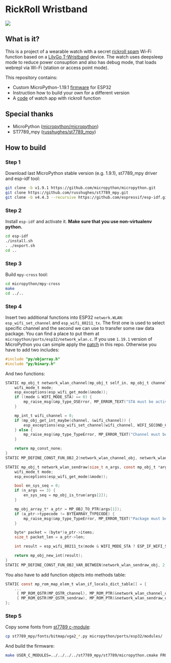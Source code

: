 RickRoll Wristband
==================

[![](https://img.youtube.com/vi/4qXFLblkhrk/0.jpg)](https://youtu.be/4qXFLblkhrk)

## What is it?

This is a project of a wearable watch with a secret
[rickroll spam](https://github.com/spacehuhn/esp8266_beaconSpam) Wi-Fi function based on a 
[LilyGo T-Wristband](https://www.lilygo.cc/products/t-wristband) device.
The watch uses deepsleep mode to reduce power consuption and also has
debug mode, that loads webrepl via Wi-Fi (station or access point mode).

This repository contains:
- Custom MicroPython-1.19.1 [firmware](https://github.com/zmactep/rickroll-wristband/tree/master/firmware) for ESP32
- Instruction how to build your own for a different version
- A [code](https://github.com/zmactep/rickroll-wristband/tree/master/src) of watch app with rickroll function

## Special thanks

- MicroPython ([micropython/micropython](https://github.com/micropython/micropython))
- ST7789_mpy ([russhughes/st7789_mpy](https://github.com/russhughes/st7789_mpy))

## How to build

### Step 1

Download last MicroPython stable version (e.g. 1.9.1), st7789_mpy driver and esp-idf tool:
```bash
git clone -b v1.9.1 https://github.com/micropython/micropython.git
git clone https://github.com/russhughes/st7789_mpy.git
git clone -b v4.4.3 --recursive https://github.com/espressif/esp-idf.git
```

### Step 2

Install `esp-idf` and activate it. **Make sure that you use non-virtualenv python.**
```bash
cd esp-idf
./install.sh
. ./export.sh
cd ..
```

### Step 3

Build `mpy-cross` tool:
```bash
cd micropython/mpy-cross
make
cd ../..
```

### Step 4

Insert two additional functions into ESP32 `network.WLAN`: `esp_wifi_set_channel` and `esp_wifi_80211_tx`. The first one is used
to select specific channel and the second we can use to transfer some raw data package.
You can find a place to put them at `micropython/ports/esp32/network_wlan.c`.
If you use `1.19.1` version of MicroPython you can simple apply the [patch](https://github.com/zmactep/rickroll-wristband/blob/master/network_wlan.c.patch) in this repo. Otherwise you have to add two includes:
```c
#include "py/objarray.h"
#include "py/binary.h"
```

And two functions:
```c
STATIC mp_obj_t network_wlan_channel(mp_obj_t self_in, mp_obj_t channel) {
    wifi_mode_t mode;
    esp_exceptions(esp_wifi_get_mode(&mode));
    if ((mode & WIFI_MODE_STA) == 0) {
        mp_raise_msg(&mp_type_OSError, MP_ERROR_TEXT("STA must be active"));
    }

    mp_int_t wifi_channel = 0;
    if (mp_obj_get_int_maybe(channel, &wifi_channel)) {
        esp_exceptions(esp_wifi_set_channel(wifi_channel, WIFI_SECOND_CHAN_NONE));
    } else {
        mp_raise_msg(&mp_type_TypeError, MP_ERROR_TEXT("Channel must be integer value"));
    }

    return mp_const_none;
}
STATIC MP_DEFINE_CONST_FUN_OBJ_2(network_wlan_channel_obj, network_wlan_channel);
```

```c
STATIC mp_obj_t network_wlan_sendraw(size_t n_args, const mp_obj_t *args) {
    wifi_mode_t mode;
    esp_exceptions(esp_wifi_get_mode(&mode));

    bool en_sys_seq = 0;
    if (n_args == 3) {
        en_sys_seq = mp_obj_is_true(args[2]);
    }

    mp_obj_array_t* a_ptr = MP_OBJ_TO_PTR(args[1]);
    if (a_ptr->typecode != BYTEARRAY_TYPECODE) {
        mp_raise_msg(&mp_type_TypeError, MP_ERROR_TEXT("Package must be a bytestring"));
    }

    byte* packet = (byte*)a_ptr->items;
    size_t packet_len = a_ptr->len;

    int result = esp_wifi_80211_tx(mode & WIFI_MODE_STA ? ESP_IF_WIFI_STA : ESP_IF_WIFI_AP, packet, packet_len, en_sys_seq);

    return mp_obj_new_int(result);
}
STATIC MP_DEFINE_CONST_FUN_OBJ_VAR_BETWEEN(network_wlan_sendraw_obj, 2, 3, network_wlan_sendraw);
```

You also have to add function objects into methods table:
```c
STATIC const mp_rom_map_elem_t wlan_if_locals_dict_table[] = {
    ...
     { MP_ROM_QSTR(MP_QSTR_channel), MP_ROM_PTR(&network_wlan_channel_obj) },
     { MP_ROM_QSTR(MP_QSTR_sendraw), MP_ROM_PTR(&network_wlan_sendraw_obj) },
};
```

### Step 5

Copy some fonts from [st7789 c-module](https://github.com/russhughes/st7789_mpy):
```bash
cp st7789_mpy/fonts/bitmap/vga2_*.py micropython/ports/esp32/modules/
```

And build the firmware:
```bash
make USER_C_MODULES=../../../../st7789_mpy/st7789/micropython.cmake FROZEN_MANIFEST="" FROZEN_MPY_DIR=./modules
```